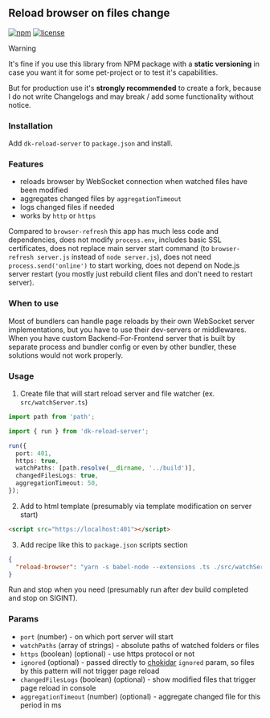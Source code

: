 ## Reload browser on files change

[![npm](https://img.shields.io/npm/v/dk-reload-server)](https://www.npmjs.com/package/dk-reload-server)
[![license](https://img.shields.io/npm/l/dk-reload-server)](https://github.com/dkazakov8/dk-framework/blob/master/packages/reload-server/LICENSE)

> [!WARNING]  
> It's fine if you use this library from NPM package with a **static versioning** in case you
> want it for some pet-project or to test it's capabilities.
>
> But for production use it's **strongly recommended** to create a fork, because I do not write
> Changelogs and may break / add some functionality without notice.

### Installation

Add `dk-reload-server` to `package.json` and install.

### Features
- reloads browser by WebSocket connection when watched files have been modified
- aggregates changed files by `aggregationTimeout`
- logs changed files if needed
- works by `http` or `https`

Compared to `browser-refresh` this app has much less code and dependencies, does not modify
`process.env`, includes basic SSL certificates, does not replace main server start command
(to `browser-refresh server.js` instead of `node server.js`), does not need `process.send('online')`
to start working, does not depend on Node.js server restart (you mostly just rebuild client files
and don't need to restart server).

### When to use

Most of bundlers can handle page reloads by their own WebSocket server implementations, but
you have to use their dev-servers or middlewares. When you have custom Backend-For-Frontend server
that is built by separate process and bundler config or even by other bundler, these solutions would
not work properly.

### Usage

1. Create file that will start reload server and file watcher (ex. `src/watchServer.ts`)

```typescript
import path from 'path';

import { run } from 'dk-reload-server';

run({
  port: 401,
  https: true,
  watchPaths: [path.resolve(__dirname, '../build')],
  changedFilesLogs: true,
  aggregationTimeout: 50,
});
```

2. Add to html template (presumably via template modification on server start)
```html
<script src="https://localhost:401"></script>
```

3. Add recipe like this to `package.json` scripts section
```json
{
  "reload-browser": "yarn -s babel-node --extensions .ts ./src/watchServer.ts"
}
```
Run and stop when you need (presumably run after dev build completed and stop on SIGINT).

### Params

- `port` (number) - on which port server will start
- `watchPaths` (array of strings) - absolute paths of watched folders or files
- `https` (boolean) (optional) - use https protocol or not
- `ignored` (optional) - passed directly to [chokidar](https://github.com/paulmillr/chokidar) `ignored` param, so 
files by this pattern will not trigger page reload
- `changedFilesLogs` (boolean) (optional) - show modified files that trigger page reload in console
- `aggregationTimeout` (number) (optional) - aggregate changed file for this period in ms